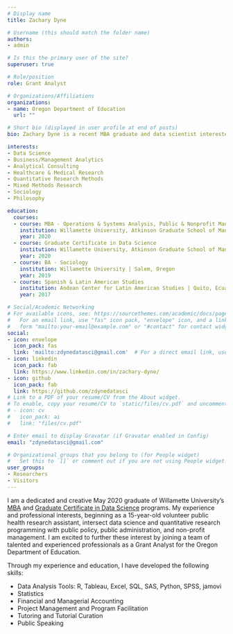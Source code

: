 ```yaml
---
# Display name
title: Zachary Dyne

# Username (this should match the folder name)
authors:
- admin

# Is this the primary user of the site?
superuser: true

# Role/position
role: Grant Analyst

# Organizations/Affiliations
organizations:
- name: Oregon Department of Education
  url: ""

# Short bio (displayed in user profile at end of posts)
bio: Zachary Dyne is a recent MBA graduate and data scientist interested in the intersection of data science, health care, and public & nonprofit management. 

interests:
- Data Science 
- Business/Management Analytics
- Analytical Consulting
- Healthcare & Medical Research
- Quantitative Research Methods
- Mixed Methods Research
- Sociology
- Philosophy

education:
  courses:
  - course: MBA - Operations & Systems Analysis, Public & Nonprofit Management
    institution: Willamette University, Atkinson Graduate School of Management | Salem, Oregon
    year: 2020
  - course: Graduate Certificate in Data Science
    institution: Willamette University, Atkinson Graduate School of Management | Portland, Oregon
    year: 2020
  - course: BA - Sociology
    institution: Willamette University | Salem, Oregon
    year: 2019
  - course: Spanish & Latin American Studies
    institution: Andean Center for Latin American Studies | Quito, Ecuador
    year: 2017

# Social/Academic Networking
# For available icons, see: https://sourcethemes.com/academic/docs/page-builder/#icons
#   For an email link, use "fas" icon pack, "envelope" icon, and a link in the
#   form "mailto:your-email@example.com" or "#contact" for contact widget.
social:
- icon: envelope
  icon_pack: fas
  link: 'mailto:zdynedatasci@gmail.com'  # For a direct email link, use "mailto:zdynedatasci@gmail.com".
- icon: linkedin
  icon_pack: fab
  link: https://www.linkedin.com/in/zachary-dyne/
- icon: github
  icon_pack: fab
  link: https://github.com/zdynedatasci
# Link to a PDF of your resume/CV from the About widget.
# To enable, copy your resume/CV to `static/files/cv.pdf` and uncomment the lines below.
# - icon: cv
#   icon_pack: ai
#   link: "files/cv.pdf"

# Enter email to display Gravatar (if Gravatar enabled in Config)
email: "zdynedatasci@gmail.com"

# Organizational groups that you belong to (for People widget)
#   Set this to `[]` or comment out if you are not using People widget.
user_groups:
- Researchers
- Visitors
---
```


I am a dedicated and creative May 2020 graduate of Willamette University’s [MBA](https://willamette.edu/mba/) and [Graduate Certificate in Data Science](https://willamette.edu/mba/programs/data-science/index.html) programs. My experience and professional interests, beginning as a 15-year-old volunteer public health research assistant, intersect data science and quantitative research programming with public policy, public administration, and non-profit management. I am excited to further these interest by joining a team of talented and experienced professionals as a Grant Analyst for the Oregon Department of Education.   

Through my experience and education, I have developed the following skills:

- Data Analysis Tools: R, Tableau, Excel, SQL, SAS, Python, SPSS, jamovi
- Statistics
- Financial and Managerial Accounting
- Project Management and Program Facilitation
- Tutoring and Tutorial Curation
- Public Speaking